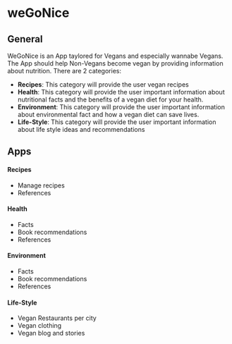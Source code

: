 # weGoNice

## General

WeGoNice is an App taylored for Vegans and especially wannabe Vegans. The App should help Non-Vegans become vegan by providing information about nutrition. There are 2 categories:

- **Recipes**: This category will provide the user vegan recipes
- **Health**: This category will provide the user important information about nutritional facts and the benefits of a vegan diet for your health.
- **Environment**: This category will provide the user important information about environmental fact and how a vegan diet can save lives.
- **Life-Style**: This category will provide the user important information about life style ideas and recommendations

## Apps

#### Recipes

- Manage recipes
- References

#### Health

- Facts
- Book recommendations
- References

#### Environment

- Facts
- Book recommendations
- References

#### Life-Style

- Vegan Restaurants per city
- Vegan clothing
- Vegan blog and stories

